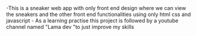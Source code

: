 <SNEAKERS>
-This is a sneaker web app with only front end design where we can view the sneakers and the other front end functionalities using only html css and javascript
<SOURCES>
- As a learning practise this project is followed by a youtube channel named "Lama dev "to just improve my skills

